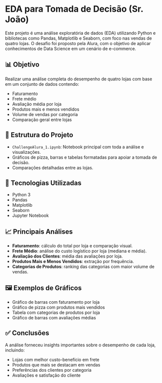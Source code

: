 # EDA para Tomada de Decisão (Sr. João)

Este projeto é uma análise exploratória de dados (EDA) utilizando Python e bibliotecas como Pandas, Matplotlib e Seaborn, com foco nas vendas de quatro lojas. O desafio foi proposto pela Alura, com o objetivo de aplicar conhecimentos de Data Science em um cenário de e-commerce.

## 📊 Objetivo

Realizar uma análise completa do desempenho de quatro lojas com base em um conjunto de dados contendo:

- Faturamento
- Frete médio
- Avaliação média por loja
- Produtos mais e menos vendidos
- Volume de vendas por categoria
- Comparação geral entre lojas

## 📁 Estrutura do Projeto

- `ChallengeAlura_1.ipynb`: Notebook principal com toda a análise e visualizações.
- Gráficos de pizza, barras e tabelas formatadas para apoiar a tomada de decisão.
- Comparações detalhadas entre as lojas.

## 🧰 Tecnologias Utilizadas

- Python 3
- Pandas
- Matplotlib
- Seaborn
- Jupyter Notebook

## 📈 Principais Análises

- **Faturamento**: cálculo do total por loja e comparação visual.
- **Frete Médio**: análise do custo logístico por loja (mediana e média).
- **Avaliação dos Clientes**: média das avaliações por loja.
- **Produtos Mais e Menos Vendidos**: extração por frequência.
- **Categorias de Produtos**: ranking das categorias com maior volume de vendas.

## 🖼 Exemplos de Gráficos

- Gráfico de barras com faturamento por loja
- Gráfico de pizza com produtos mais vendidos
- Tabela com categorias de produtos por loja
- Gráfico de barras com avaliações médias

## ✅ Conclusões

A análise forneceu insights importantes sobre o desempenho de cada loja, incluindo:
- Lojas com melhor custo-benefício em frete
- Produtos que mais se destacam em vendas
- Preferências dos clientes por categoria
- Avaliações e satisfação do cliente

